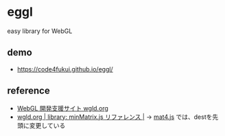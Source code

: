 # eggl
 
easy library for WebGL

## demo

- https://code4fukui.github.io/eggl/

## reference

- [WebGL 開発支援サイト wgld.org](https://wgld.org/)
- [wgld.org | library: minMatrix.js リファレンス |](https://wgld.org/d/library/l001.html) → [mat4.js](mat4.js) では、destを先頭に変更している
